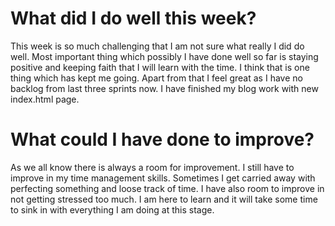 # What did I do well this week?
This week is so much challenging that I am not sure what really I did do well. Most important thing which possibly I have done well so far is staying positive and keeping faith that I will learn with the time. I think that is one thing which has kept me going. Apart from that I feel great as I have no backlog from last three sprints now. I have finished my blog work with new index.html page.

 # What could I have done to improve?
 As we all know there is always a room for improvement. I still have to improve in my time management skills. Sometimes I get carried away with perfecting something and loose track of time. I have also room to improve in not getting stressed too much. I am here to learn and it will take some time to sink in with everything I am doing at this stage.
